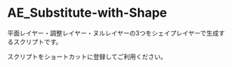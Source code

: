 # AE_Substitute-with-Shape
平面レイヤー・調整レイヤー・ヌルレイヤーの3つをシェイプレイヤーで生成するスクリプトです。

スクリプトをショートカットに登録してご利用ください。
